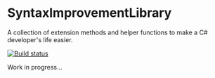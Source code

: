 # SyntaxImprovementLibrary
A collection of extension methods and helper functions to make a C# developer's life easier.

[![Build status](https://ci.appveyor.com/api/projects/status/i5v2v425lnrkyjeu?svg=true)](https://ci.appveyor.com/project/oledid/syntaximprovementlibrary)

Work in progress...
